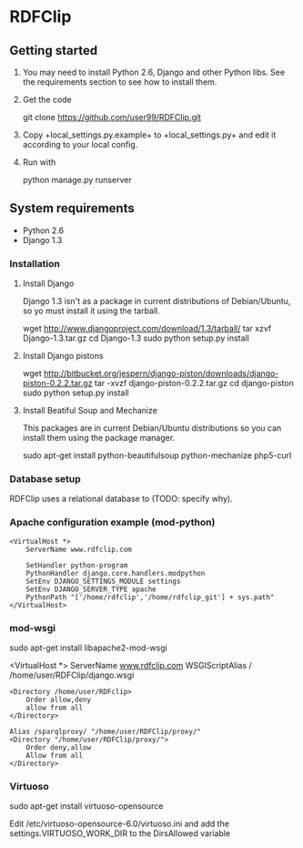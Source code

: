 
# RDFClip

## Getting started

1. You may need to install Python 2.6, Django and other Python
   libs. See the requirements section to see how to install them.

2. Get the code

    git clone https://github.com/user99/RDFClip.git

3. Copy +local_settings.py.example+ to +local_settings.py+ and edit it
   according to your local config.

4. Run with

    python manage.py runserver

## System requirements

- Python 2.6
- Django 1.3

### Installation

1. Install Django

   Django 1.3 isn't as a package in current distributions of
   Debian/Ubuntu, so yo must install it using the tarball.

    wget http://www.djangoproject.com/download/1.3/tarball/
    tar xzvf Django-1.3.tar.gz
    cd Django-1.3
    sudo python setup.py install
    
2. Install Django pistons

    wget http://bitbucket.org/jespern/django-piston/downloads/django-piston-0.2.2.tar.gz
    tar -xvzf django-piston-0.2.2.tar.gz
    cd django-piston
    sudo python setup.py install

3. Install Beatiful Soup and Mechanize

   This packages are in current Debian/Ubuntu distributions so you can
   install them using the package manager.
   
    sudo apt-get install python-beautifulsoup python-mechanize php5-curl

### Database setup

RDFClip uses a relational database to (TODO: specify why).

### Apache configuration example (mod-python)

    <VirtualHost *>
        ServerName www.rdfclip.com

        SetHandler python-program
        PythonHandler django.core.handlers.modpython
        SetEnv DJANGO_SETTINGS_MODULE settings
        SetEnv DJANGO_SERVER_TYPE apache
        PythonPath "['/home/rdfclip','/home/rdfclip_git'] + sys.path"
    </VirtualHost>

    
### mod-wsgi
sudo apt-get install libapache2-mod-wsgi

<VirtualHost *>
    ServerName www.rdfclip.com
    WSGIScriptAlias / /home/user/RDFClip/django.wsgi

    <Directory /home/user/RDFclip>
		Order allow,deny
		allow from all
    </Directory>

    Alias /sparqlproxy/ "/home/user/RDFClip/proxy/"
    <Directory "/home/user/RDFClip/proxy/">
        Order deny,allow
        Allow from all
    </Directory>

</VirtualHost>


### Virtuoso
sudo apt-get install virtuoso-opensource 

Edit /etc/virtuoso-opensource-6.0/virtuoso.ini and add the settings.VIRTUOSO_WORK_DIR to the DirsAllowed variable

